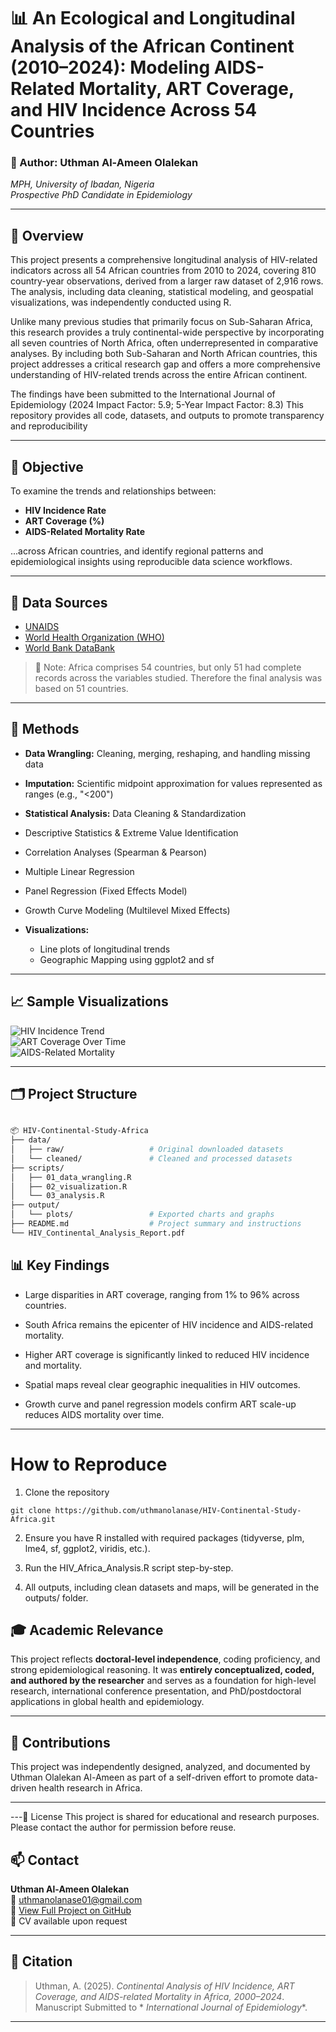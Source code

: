 # 📊 An Ecological and Longitudinal Analysis of the African Continent (2010–2024): Modeling AIDS-Related Mortality, ART Coverage, and HIV Incidence Across 54 Countries


### 🧠 Author: Uthman Al-Ameen Olalekan  
*MPH, University of Ibadan, Nigeria*  
*Prospective PhD Candidate in Epidemiology*

---

## 📌 Overview


This project presents a comprehensive longitudinal analysis of HIV-related indicators across all 54 African countries from 2010 to 2024, covering 810 country-year observations, derived from a larger raw dataset of 2,916 rows. The analysis, including data cleaning, statistical modeling, and geospatial visualizations, was independently conducted using R.

Unlike many previous studies that primarily focus on Sub-Saharan Africa, this research provides a truly continental-wide perspective by incorporating all seven countries of North Africa, often underrepresented in comparative analyses. By including both Sub-Saharan and North African countries, this project addresses a critical research gap and offers a more comprehensive understanding of HIV-related trends across the entire African continent.

The findings have been submitted to the International Journal of Epidemiology (2024 Impact Factor: 5.9; 5-Year Impact Factor: 8.3)
This repository provides all code, datasets, and outputs to promote transparency and reproducibility

---

## 🧪 Objective

To examine the trends and relationships between:

- **HIV Incidence Rate**
- **ART Coverage (%)**
- **AIDS-Related Mortality Rate**

...across African countries, and identify regional patterns and epidemiological insights using reproducible data science workflows.

---

## 📂 Data Sources

- [UNAIDS](https://aidsinfo.unaids.org/)
- [World Health Organization (WHO)](https://www.who.int/data)
- [World Bank DataBank](https://databank.worldbank.org/)

> 📝 Note: Africa comprises 54 countries, but only 51 had complete records across the variables studied. Therefore the final analysis was based on 51 countries.

---

## 🔧 Methods

- **Data Wrangling:** Cleaning, merging, reshaping, and handling missing data  
- **Imputation:** Scientific midpoint approximation for values represented as ranges (e.g., "<200")  
- **Statistical Analysis:**
  Data Cleaning & Standardization

- Descriptive Statistics & Extreme Value Identification

- Correlation Analyses (Spearman & Pearson)

- Multiple Linear Regression

- Panel Regression (Fixed Effects Model)

- Growth Curve Modeling (Multilevel Mixed Effects)


- **Visualizations:**
  - Line plots of longitudinal trends
  - Geographic Mapping using ggplot2 and sf  

---

## 📈 Sample Visualizations

<!-- Replace with your uploaded images -->
![HIV Incidence Trend](https://github.com/uthmanolanase/HIV-Continental-Study-Africa/blob/main/outputs/maps/HIV_Incidence_Africa_2023.png?raw=true)  
![ART Coverage Over Time](https://github.com/uthmanolanase/HIV-Continental-Study-Africa/blob/59265224121d424d7ee0e84649e67537fe077d73/outputs/maps/ART_Coverage_Africa_2023.png?raw=true)  
![AIDS-Related Mortality](https://github.com/uthmanolanase/HIV-Continental-Study-Africa/blob/main/outputs/maps/AIDS_Mortality_Africa_2024.png)

---

## 🗂️ Project Structure

```bash

📦 HIV-Continental-Study-Africa
├── data/
│   ├── raw/                   # Original downloaded datasets
│   └── cleaned/               # Cleaned and processed datasets
├── scripts/
│   ├── 01_data_wrangling.R
│   ├── 02_visualization.R
│   └── 03_analysis.R
├── output/
│   └── plots/                 # Exported charts and graphs
├── README.md                  # Project summary and instructions
└── HIV_Continental_Analysis_Report.pdf
```

## 📊 Key Findings

- Large disparities in ART coverage, ranging from 1% to 96% across countries.

- South Africa remains the epicenter of HIV incidence and AIDS-related mortality.

- Higher ART coverage is significantly linked to reduced HIV incidence and mortality.

- Spatial maps reveal clear geographic inequalities in HIV outcomes.

- Growth curve and panel regression models confirm ART scale-up reduces AIDS mortality over time.
---
# How to Reproduce
1. Clone the repository 

```
git clone https://github.com/uthmanolanase/HIV-Continental-Study-Africa.git
 ```
2. Ensure you have R installed with required packages (tidyverse, plm, lme4, sf, ggplot2, viridis, etc.).

3. Run the HIV_Africa_Analysis.R script step-by-step.
4. All outputs, including clean datasets and maps, will be generated in the outputs/ folder.
## 🎓 Academic Relevance

This project reflects **doctoral-level independence**, coding proficiency, and strong epidemiological reasoning. It was **entirely conceptualized, coded, and authored by the researcher** and serves as a foundation for high-level research, international conference presentation, and PhD/postdoctoral applications in global health and epidemiology.

---
## 🤝 Contributions

This project was independently designed, analyzed, and documented by Uthman Olalekan Al-Ameen as part of a self-driven effort to promote data-driven health research in Africa.

---
---🔗 License
This project is shared for educational and research purposes. Please contact the author for permission before reuse.
## 📫 Contact

**Uthman Al-Ameen Olalekan**  
📧 uthmanolanase01@gmail.com  
🔗 [View Full Project on GitHub](https://github.com/uthmanolanase/HIV-Continental-Study-Africa)  
🧾 CV available upon request

---

## 🔗 Citation

> Uthman, A. (2025). _Continental Analysis of HIV Incidence, ART Coverage, and AIDS-related Mortality in Africa, 2000–2024_. Manuscript Submitted to * _International Journal of Epidemiology_*.
---

